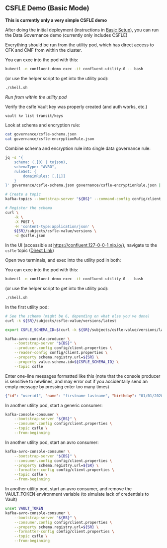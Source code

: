 ## CSFLE Demo (Basic Mode)

**This is currently only a very simple CSFLE demo**

After doing the initial deployment (instructions in [Basic Setup](./01-deploy.md)), you can run the Data Governance demo (currently only includes CSFLE)

Everything should be run from the utility pod, which has direct access to CFK and CMF from within the cluster.

You can exec into the pod with this:

```bash
kubectl -n confluent-demo exec -it confluent-utility-0 -- bash
```

(or use the helper script to get into the utility pod):

```bash
./shell.sh
```

*Run from within the utility pod*

Verify the csfle Vault key was properly created (and auth works, etc.)

```bash
vault kv list transit/keys
```

Look at schema and encryption rule:

```bash
cat governance/csfle-schema.json
cat governance/csfle-encryptionRule.json
```

Combine schema and encryption rule into single data governance rule:

```bash
jq -s '{
    schema: (.[0] | tojson),
    schemaType: "AVRO",
    ruleSet: {
        domainRules: [.[1]]
    }
}' governance/csfle-schema.json governance/csfle-encryptionRule.json | tee csfle.json

# Create a topic
kafka-topics --bootstrap-server "${BS}" --command-config config/client.properties --create --topic csfle --replication-factor=3

# Register the schema
curl \
    -k \
    -X POST \
    -H 'content-type:application/json' \
    ${SR}/subjects/csfle-value/versions \
    -d @csfle.json
```

In the UI (accessible at https://confluent.127-0-0-1.nip.io/), navigate to the `csfle` topic ([Direct Link](https://confluent.127-0-0-1.nip.io/clusters/confluentplatform-demo/management/topics/csfle/message-viewer))

Open two terminals, and exec into the utility pod in both:


You can exec into the pod with this:

```bash
kubectl -n confluent-demo exec -it confluent-utility-0 -- bash
```

(or use the helper script to get into the utility pod):

```bash
./shell.sh
```

In the first utility pod:

```bash
# See the schema (might be 6, depending on what else you've done)
curl -k ${SR}/subjects/csfle-value/versions/latest

export CSFLE_SCHEMA_ID=$(curl -k ${SR}/subjects/csfle-value/versions/latest | jq '.id')

kafka-avro-console-producer \
    --bootstrap-server "${BS}" \
    --producer.config config/client.properties \
    --reader-config config/client.properties \
    --property schema.registry.url=${SR} \
    --property value.schema.id=${CSFLE_SCHEMA_ID} \
    --topic csfle
```

Enter one-line messages formatted like this (note that the console producer is sensitive to newlines, and may error out if you accidentally send an empty message by pressing enter too many times)
```json
{"id": "userid1", "name": "firstname lastname", "birthday": "01/01/2020"}
```

In another utility pod, start a generic consumer:

```bash
kafka-console-consumer \
    --bootstrap-server "${BS}" \
    --consumer.config config/client.properties \
    --topic csfle \
    --from-beginning
```

In another utility pod, start an avro consumer:

```bash
kafka-avro-console-consumer \
    --bootstrap-server "${BS}" \
    --consumer.config config/client.properties \
    --property schema.registry.url=${SR} \
    --formatter-config config/client.properties \
    --topic csfle \
    --from-beginning
```

In another utility pod, start an avro consumer, and remove the VAULT_TOKEN environment variable (to simulate lack of credentials to Vault)


```bash
unset VAULT_TOKEN
kafka-avro-console-consumer \
    --bootstrap-server "${BS}" \
    --consumer.config config/client.properties \
    --property schema.registry.url=${SR} \
    --formatter-config config/client.properties \
    --topic csfle \
    --from-beginning
```